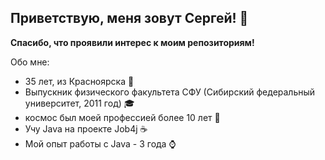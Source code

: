 ## Приветствую, меня зовут Сергей! 👋 
**Спасибо, что проявили интерес к моим репозиториям!**

Обо мне:
- 35 лет, из Красноярска :mount_fuji:
- Выпускник физического факультета СФУ (Сибирский федеральный университет, 2011 год) :mortar_board:
- космос был моей профессией более 10 лет :rocket:
- Учу Java на проекте Job4j ☕
- Мой опыт работы с Java - 3 года ⌚
